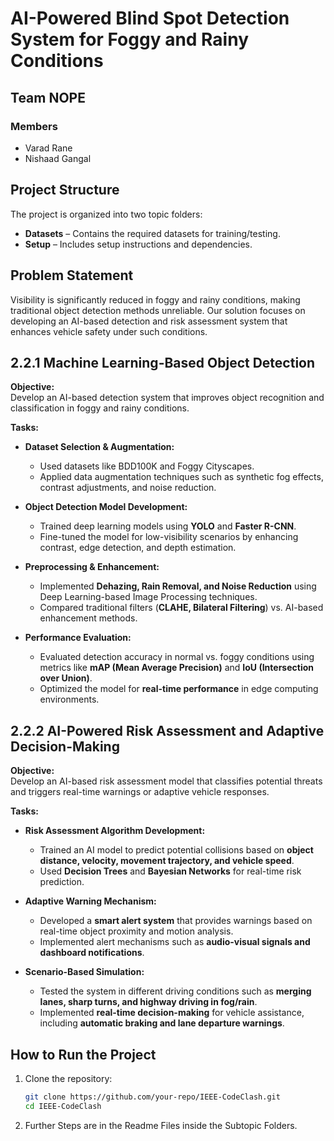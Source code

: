 # AI-Powered Blind Spot Detection System for Foggy and Rainy Conditions  

## Team NOPE  

### Members  
- Varad Rane  
- Nishaad Gangal  
## Project Structure
The project is organized into two topic folders:  
- **Datasets** – Contains the required datasets for training/testing.  
- **Setup** – Includes setup instructions and dependencies.  
## Problem Statement  

Visibility is significantly reduced in foggy and rainy conditions, making traditional object detection methods unreliable. Our solution focuses on developing an AI-based detection and risk assessment system that enhances vehicle safety under such conditions.  

## 2.2.1 Machine Learning-Based Object Detection  

**Objective:**  
Develop an AI-based detection system that improves object recognition and classification in foggy and rainy conditions.  

**Tasks:**  

- **Dataset Selection & Augmentation:**  
  - Used datasets like BDD100K and Foggy Cityscapes.  
  - Applied data augmentation techniques such as synthetic fog effects, contrast adjustments, and noise reduction.  

- **Object Detection Model Development:**  
  - Trained deep learning models using **YOLO** and **Faster R-CNN**.  
  - Fine-tuned the model for low-visibility scenarios by enhancing contrast, edge detection, and depth estimation.  

- **Preprocessing & Enhancement:**  
  - Implemented **Dehazing, Rain Removal, and Noise Reduction** using Deep Learning-based Image Processing techniques.  
  - Compared traditional filters (**CLAHE, Bilateral Filtering**) vs. AI-based enhancement methods.  

- **Performance Evaluation:**  
  - Evaluated detection accuracy in normal vs. foggy conditions using metrics like **mAP (Mean Average Precision)** and **IoU (Intersection over Union)**.  
  - Optimized the model for **real-time performance** in edge computing environments.  

## 2.2.2 AI-Powered Risk Assessment and Adaptive Decision-Making  

**Objective:**  
Develop an AI-based risk assessment model that classifies potential threats and triggers real-time warnings or adaptive vehicle responses.  

**Tasks:**  

- **Risk Assessment Algorithm Development:**  
  - Trained an AI model to predict potential collisions based on **object distance, velocity, movement trajectory, and vehicle speed**.  
  - Used **Decision Trees** and **Bayesian Networks** for real-time risk prediction.  

- **Adaptive Warning Mechanism:**  
  - Developed a **smart alert system** that provides warnings based on real-time object proximity and motion analysis.  
  - Implemented alert mechanisms such as **audio-visual signals and dashboard notifications**.  

- **Scenario-Based Simulation:**  
  - Tested the system in different driving conditions such as **merging lanes, sharp turns, and highway driving in fog/rain**.  
  - Implemented **real-time decision-making** for vehicle assistance, including **automatic braking and lane departure warnings**.  

## How to Run the Project  

1. Clone the repository:  
   ```bash
   git clone https://github.com/your-repo/IEEE-CodeClash.git
   cd IEEE-CodeClash

2. Further Steps are in the Readme Files inside the Subtopic Folders.
